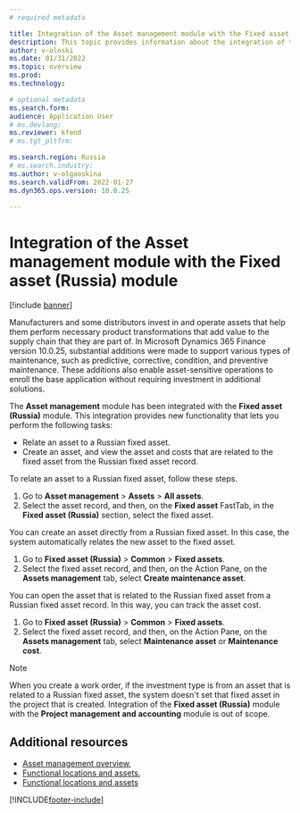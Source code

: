 ```yaml
---
# required metadata

title: Integration of the Asset management module with the Fixed asset (Russia) module 
description: This topic provides information about the integration of the Asset management module with the Fixed asset (Russia) module.
author: v-oloski
ms.date: 01/31/2022
ms.topic: overview
ms.prod: 
ms.technology: 

# optional metadata
ms.search.form:  
audience: Application User
# ms.devlang: 
ms.reviewer: kfend
# ms.tgt_pltfrm: 

ms.search.region: Russia
# ms.search.industry: 
ms.author: v-olgaoskina
ms.search.validFrom: 2022-01-27
ms.dyn365.ops.version: 10.0.25

---
```

# Integration of the Asset management module with the Fixed asset (Russia) module

[!include [banner](../includes/banner.md)]

Manufacturers and some distributors invest in and operate assets that help them perform necessary product transformations that add value to the supply chain that they are part of. In Microsoft Dynamics 365 Finance version 10.0.25, substantial additions were made to support various types of maintenance, such as predictive, corrective, condition, and preventive maintenance. These additions also enable asset-sensitive operations to enroll the base application without requiring investment in additional solutions.

The **Asset management** module has been integrated with the **Fixed asset (Russia)** module. This integration provides new functionality that lets you perform the following tasks:

- Relate an asset to a Russian fixed asset.
- Create an asset, and view the asset and costs that are related to the fixed asset from the Russian fixed asset record.

To relate an asset to a Russian fixed asset, follow these steps.

1. Go to **Asset management** \> **Assets** \> **All assets**.
2. Select the asset record, and then, on the **Fixed asset** FastTab, in the **Fixed asset (Russia)** section, select the fixed asset.

You can create an asset directly from a Russian fixed asset. In this case, the system automatically relates the new asset to the fixed asset.

1. Go to **Fixed asset (Russia)** \> **Common** \> **Fixed assets**.
2. Select the fixed asset record, and then, on the Action Pane, on the **Assets management** tab, select **Create maintenance asset**. 

You can open the asset that is related to the Russian fixed asset from a Russian fixed asset record. In this way, you can track the asset cost.

1. Go to **Fixed asset (Russia)** \> **Common** \> **Fixed assets**.
2. Select the fixed asset record, and then, on the Action Pane, on the **Assets management** tab, select **Maintenance asset** or **Maintenance cost**. 

> [!NOTE]
> When you create a work order, if the investment type is from an asset that is related to a Russian fixed asset, the system doesn't set that fixed asset in the project that is created. Integration of the **Fixed asset (Russia)** module with the **Project management and accounting** module is out of scope.

## Additional resources

- [Asset management overview](../../supply-chain/asset-management/index.md), 
- [Functional locations and assets](../../supply-chain/asset-management/overview/functional-locations-and-objects.md), 
- [Functional locations and assets](../../supply-chain/asset-management/overview/objects-and-work-orders.md)

[!INCLUDE[footer-include](../../includes/footer-banner.md)]
